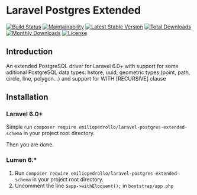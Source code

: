 Laravel Postgres Extended
=========================

[![Build Status](https://travis-ci.org/emiliopedrollo/laravel-postgres-extended-schema.svg?branch=master)](https://travis-ci.org/emiliopedrollo/laravel-postgres-extended-schema)
[![Maintainability](https://api.codeclimate.com/v1/badges/5c06fa52e00dfd5d05d0/maintainability)](https://codeclimate.com/github/emiliopedrollo/laravel-postgres-extended-schema/maintainability)
[![Latest Stable Version](https://poser.pugx.org/emiliopedrollo/laravel-postgres-extended-schema/v/stable)](https://packagist.org/packages/emiliopedrollo/laravel-postgres-extended-schema)
[![Total Downloads](https://poser.pugx.org/emiliopedrollo/laravel-postgres-extended-schema/downloads)](https://packagist.org/packages/emiliopedrollo/laravel-postgres-extended-schema)
[![Monthly Downloads](https://poser.pugx.org/emiliopedrollo/laravel-postgres-extended-schema/d/monthly)](https://packagist.org/packages/emiliopedrollo/laravel-postgres-extended-schema)
[![License](https://poser.pugx.org/emiliopedrollo/laravel-postgres-extended-schema/license)](https://packagist.org/packages/emiliopedrollo/laravel-postgres-extended-schema)

## Introduction

An extended PostgreSQL driver for Laravel 6.0+ with support for some aditional PostgreSQL data types: hstore, uuid, geometric types (point, path, circle, line, polygon...) and support for WITH \[RECURSIVE\] clause

## Installation  
### Laravel 6.0+
Simple run `composer require emiliopedrollo/laravel-postgres-extended-schema` in your project root directory.

Then you are done.

### Lumen 6.*
1. Run `composer require emiliopedrollo/laravel-postgres-extended-schema` in your project root directory.
2. Uncomment the line `$app->withEloquent();` in `bootstrap/app.php`
